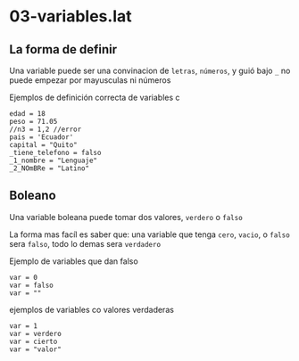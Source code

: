 # 03-variables.lat

## La forma de definir

Una variable puede ser una convinacion de `letras`, `números`, y guió bajo `_` no puede empezar por mayusculas ni números

Ejemplos de definición correcta de variables c

```text
edad = 18
peso = 71.05
//n3 = 1,2 //error
pais = 'Ecuador'
capital = "Quito"
_tiene_telefono = falso
_1_nombre = "Lenguaje"
_2_NOmBRe = "Latino"

```

## 

## 

## Boleano

Una variable boleana puede tomar dos valores, `verdero` o `falso` 

La forma mas facíl es saber que: una variable que tenga `cero`, `vacio`, o `falso` sera `falso`, todo lo demas sera `verdadero`

Ejemplo de variables que dan falso

```text
var = 0
var = falso
var = ""
```

ejemplos de variables co valores verdaderas

```text
var = 1
var = verdero
var = cierto
var = "valor" 
```

